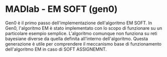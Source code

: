 # MADlab - EM SOFT (gen0)

Gen0 è il primo passo dell'implementazione dell'algoritmo EM SOFT. In Gen0, l'algoritmo EM è stato implementato con lo scopo di funzionare su un particolare esempio semplice. L'algoritmo comunque non funziona su reti bayesiane diverse da quella definita all'interno dell'algoritmo. 
Questa generazione è utile per comprendere il meccanismo base di funzionamento dell'algoritmo EM in caso di SOFT ASSIGNEMNT.
